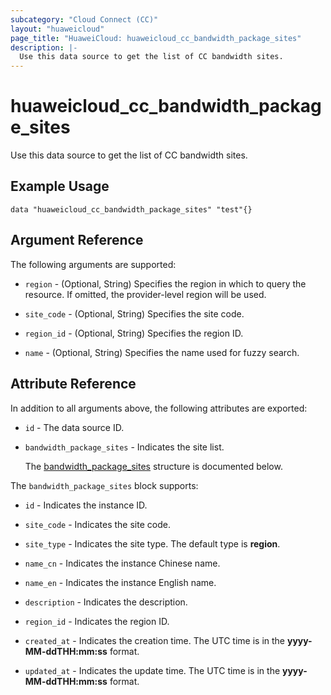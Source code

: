 ```yaml
---
subcategory: "Cloud Connect (CC)"
layout: "huaweicloud"
page_title: "HuaweiCloud: huaweicloud_cc_bandwidth_package_sites"
description: |-
  Use this data source to get the list of CC bandwidth sites.
---
```


# huaweicloud_cc_bandwidth_package_sites

Use this data source to get the list of CC bandwidth sites.

## Example Usage

```hcl
data "huaweicloud_cc_bandwidth_package_sites" "test"{}
```

## Argument Reference

The following arguments are supported:

* `region` - (Optional, String) Specifies the region in which to query the resource.
  If omitted, the provider-level region will be used.

* `site_code` - (Optional, String) Specifies the site code.

* `region_id` - (Optional, String) Specifies the region ID.

* `name` - (Optional, String) Specifies the name used for fuzzy search.

## Attribute Reference

In addition to all arguments above, the following attributes are exported:

* `id` - The data source ID.

* `bandwidth_package_sites` - Indicates the site list.

  The [bandwidth_package_sites](#bandwidth_package_sites_struct) structure is documented below.

<a name="bandwidth_package_sites_struct"></a>
The `bandwidth_package_sites` block supports:

* `id` - Indicates the instance ID.

* `site_code` - Indicates the site code.

* `site_type` - Indicates the site type. The default type is **region**.

* `name_cn` - Indicates the instance Chinese name.

* `name_en` - Indicates the  instance English name.

* `description` - Indicates the description.

* `region_id` - Indicates the region ID.

* `created_at` - Indicates the creation time.
  The UTC time is in the **yyyy-MM-ddTHH:mm:ss** format.

* `updated_at` - Indicates the update time.
  The UTC time is in the **yyyy-MM-ddTHH:mm:ss** format.
